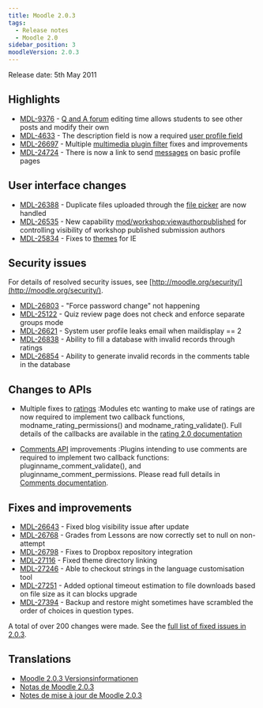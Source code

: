 ```yaml
---
title: Moodle 2.0.3
tags:
  - Release notes
  - Moodle 2.0
sidebar_position: 3
moodleVersion: 2.0.3
---
```

Release date: 5th May 2011

## Highlights

- [MDL-9376](https://tracker.moodle.org/browse/MDL-9376) - [Q and A forum](https://docs.moodle.org/en/Forum_module#Question_and_Answer_forum) editing time allows students to see other posts and modify their own
- [MDL-4633](https://tracker.moodle.org/browse/MDL-4633) - The description field is now a required [user profile field](https://docs.moodle.org/en/User_profile_fields)
- [MDL-26697](https://tracker.moodle.org/browse/MDL-26697) - Multiple [multimedia plugin filter](https://docs.moodle.org/en/Multimedia_plugins) fixes and improvements
- [MDL-24724](https://tracker.moodle.org/browse/MDL-24724) - There is now a link to send [messages](https://docs.moodle.org/dev/Messaging_2.0) on basic profile pages

## User interface changes

- [MDL-26388](https://tracker.moodle.org/browse/MDL-26388) - Duplicate files uploaded through the [file picker](https://docs.moodle.org/en/File_picker) are now handled
- [MDL-26535](https://tracker.moodle.org/browse/MDL-26535) - New capability [mod/workshop:viewauthorpublished](https://docs.moodle.org/Capabilities/mod/workshop/viewauthorpublished) for controlling visibility of workshop published submission authors
- [MDL-25834](https://tracker.moodle.org/browse/MDL-25834) - Fixes to [themes](https://docs.moodle.org/en/Themes) for IE

## Security issues

For details of resolved security issues, see [http://moodle.org/security/](http://moodle.org/security/).

- [MDL-26803](https://tracker.moodle.org/browse/MDL-26803) - "Force password change" not happening
- [MDL-25122](https://tracker.moodle.org/browse/MDL-25122) - Quiz review page does not check and enforce separate groups mode
- [MDL-26621](https://tracker.moodle.org/browse/MDL-26621) - System user profile leaks email when maildisplay == 2
- [MDL-26838](https://tracker.moodle.org/browse/MDL-26838) - Ability to fill a database with invalid records through ratings
- [MDL-26854](https://tracker.moodle.org/browse/MDL-26854) - Ability to generate invalid records in the comments table in the database

## Changes to APIs

- Multiple fixes to [ratings](https://docs.moodle.org/dev/Ratings_2.0)
:Modules etc wanting to make use of ratings are now required to implement two callback functions, modname_rating_permissions() and modname_rating_validate(). Full details of the callbacks are available in the [rating 2.0 documentation](https://docs.moodle.org/dev/Ratings_2.0#Module_callbacks)

- [Comments API](https://docs.moodle.org/dev/Comments_2.0) improvements
:Plugins intending to use comments are required to implement two callback functions: pluginname_comment_validate(), and pluginname_comment_permissions. Please read full details in [Comments documentation](https://docs.moodle.org/dev/Comments_2.0#Moodle_modules_callback).

## Fixes and improvements

- [MDL-26643](https://tracker.moodle.org/browse/MDL-26643) - Fixed blog visibility issue after update
- [MDL-26768](https://tracker.moodle.org/browse/MDL-26768) - Grades from Lessons are now correctly set to null on non-attempt
- [MDL-26798](https://tracker.moodle.org/browse/MDL-26798) - Fixes to Dropbox repository integration
- [MDL-27116](https://tracker.moodle.org/browse/MDL-27116) - Fixed theme directory linking
- [MDL-27246](https://tracker.moodle.org/browse/MDL-27246) - Able to checkout strings in the language customisation tool
- [MDL-27251](https://tracker.moodle.org/browse/MDL-27251) - Added optional timeout estimation to file downloads based on file size as it can blocks upgrade
- [MDL-27394](https://tracker.moodle.org/browse/MDL-27394) - Backup and restore might sometimes have scrambled the order of choices in question types.

A total of over 200 changes were made. See the [full list of fixed issues in 2.0.3](http://tracker.moodle.org/secure/ReleaseNote.jspa?projectId=10011&version=10537).

## Translations

- [Moodle 2.0.3 Versionsinformationen](https://docs.moodle.org/de/Moodle_2.0.3_Versionsinformationen)
- [Notas de Moodle 2.0.3](https://docs.moodle.org/es/Notas_de_Moodle_2.0.3)
- [Notes de mise à jour de Moodle 2.0.3](https://docs.moodle.org/fr/Notes_de_mise_à_jour_de_Moodle_2.0.3)
